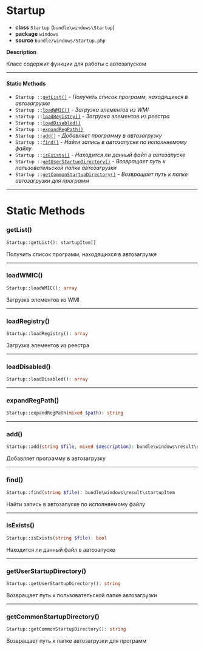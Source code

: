 # Startup

- **class** `Startup` (`bundle\windows\Startup`)
- **package** `windows`
- **source** `bundle/windows/Startup.php`

**Description**

Класс содержит функции для работы с автозапуском

---

#### Static Methods

- `Startup ::`[`getList()`](#method-getlist) - _Получить список программ, находящихся в автозагрузке_
- `Startup ::`[`loadWMIC()`](#method-loadwmic) - _Загрузка элементов из WMI_
- `Startup ::`[`loadRegistry()`](#method-loadregistry) - _Загрузка элементов из реестра_
- `Startup ::`[`loadDisabled()`](#method-loaddisabled)
- `Startup ::`[`expandRegPath()`](#method-expandregpath)
- `Startup ::`[`add()`](#method-add) - _Добавляет программу в автозагрузку_
- `Startup ::`[`find()`](#method-find) - _Найти запись в автозапуске по исполняемому файлу_
- `Startup ::`[`isExists()`](#method-isexists) - _Находится ли данный файл в автозапуске_
- `Startup ::`[`getUserStartupDirectory()`](#method-getuserstartupdirectory) - _Возвращает путь к пользовательской папке автозагрузки_
- `Startup ::`[`getCommonStartupDirectory()`](#method-getcommonstartupdirectory) - _Возвращает путь к папке автозагрузки для программ_

---
# Static Methods

<a name="method-getlist"></a>

### getList()
```php
Startup::getList(): startupItem[]
```
Получить список программ, находящихся в автозагрузке

---

<a name="method-loadwmic"></a>

### loadWMIC()
```php
Startup::loadWMIC(): array
```
Загрузка элементов из WMI

---

<a name="method-loadregistry"></a>

### loadRegistry()
```php
Startup::loadRegistry(): array
```
Загрузка элементов из реестра

---

<a name="method-loaddisabled"></a>

### loadDisabled()
```php
Startup::loadDisabled(): array
```

---

<a name="method-expandregpath"></a>

### expandRegPath()
```php
Startup::expandRegPath(mixed $path): string
```

---

<a name="method-add"></a>

### add()
```php
Startup::add(string $file, mixed $description): bundle\windows\result\startupItem
```
Добавляет программу в автозагрузку

---

<a name="method-find"></a>

### find()
```php
Startup::find(string $file): bundle\windows\result\startupItem
```
Найти запись в автозапуске по исполняемому файлу

---

<a name="method-isexists"></a>

### isExists()
```php
Startup::isExists(string $file): bool
```
Находится ли данный файл в автозапуске

---

<a name="method-getuserstartupdirectory"></a>

### getUserStartupDirectory()
```php
Startup::getUserStartupDirectory(): string
```
Возвращает путь к пользовательской папке автозагрузки

---

<a name="method-getcommonstartupdirectory"></a>

### getCommonStartupDirectory()
```php
Startup::getCommonStartupDirectory(): string
```
Возвращает путь к папке автозагрузки для программ